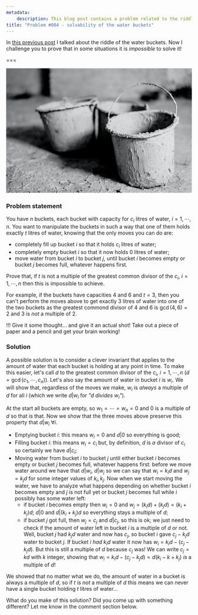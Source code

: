 ```yaml
---
metadata:
    description: This blog post contains a problem related to the riddle of the water buckets and a setting in which it is impossible to solve.
title: "Problem #004 - solvability of the water buckets"
---
```


In [this previous post][wbr post] I talked about the riddle of the water buckets. Now I challenge you to prove that in some situations it is _impossible_ to solve it!

===

![A grayscale image with 3 buckets](buckets.jpg "Photo by Nils Schirmer on Unsplash")

### Problem statement

You have $n$ buckets, each bucket with capacity for $c_i$ litres of water, $i = 1, \cdots, n$. You want to manipulate the buckets in such a way that one of them holds exactly $t$ litres of water, knowing that the only moves you can do are:

 - completely fill up bucket $i$ so that it holds $c_i$ litres of water;
 - completely empty bucket $i$ so that it now holds $0$ litres of water;
 - move water from bucket $i$ to bucket $j$, until bucket $i$ becomes empty or bucket $j$ becomes full, whatever happens first.

Prove that, if $t$ is not a multiple of the greatest common divisor of the $c_i$, $i = 1, \cdots, n$ then this is impossible to achieve.

For example, if the buckets have capacities $4$ and $6$ and $t = 3$, then you can't perform the moves above to get exactly $3$ litres of water into one of the two buckets as the greatest commond divisor of $4$ and $6$ is $\gcd(4, 6) = 2$ and $3$ is _not_ a multiple of $2$.

!!! Give it some thought... and give it an actual shot! Take out a piece of paper and a pencil and get your brain working!

### Solution

A possible solution is to consider a clever invariant that applies to the amount of water that each bucket is holding at any point in time. To make this easier, let's call $d$ to the greatest common divisor of the $c_i$, $i = 1, \cdots, n$ ($d = \gcd(c_1, \cdots, c_n)$). Let's also say the amount of water in bucket $i$ is $w_i$. We will show that, regardless of the moves we make, $w_i$ is _always_ a multiple of $d$ for all $i$ (which we write $d | w_i$ for _"$d$ divides $w_i$"_).

At the start all buckets are empty, so $w_1 = \cdots = w_n = 0$ and $0$ is a multiple of $d$ so that is that. Now we show that the three moves above preserve this property that $d | w_i\ \forall i$.

 - Emptying bucket $i$: this means $w_i = 0$ and $d | 0$ so everything is good;
 - Filling bucket $i$: this means $w_i = c_i$ but, by definition, $d$ is _a_ divisor of $c_i$ so certainly we have $d | c_i$;
 - Moving water from bucket $i$ to bucket $j$ until either bucket $i$ becomes empty or bucket $j$ becomes full, whatever happens first: before we move water around we have that $d | w_i$, $d | w_j$ so we can say that $w_i = k_i d$ and $w_j = k_j d$ for some integer values of $k_i, k_j$. Now when we start moving the water, we have to analyze what happens depending on whether bucket $i$ becomes empty and $j$ is not full yet or bucket $j$ becomes full while $i$ possibly has some water left:
   - if bucket $i$ becomes empty then $w_i = 0$ and $w_j = (k_i d) + (k_j d) = (k_i + k_j) d$; $d | 0$ and $d | (k_i + k_j) d$ so everything stays a multiple of $d$;
   - if bucket $j$ got full, then $w_j = c_j$ and $d | c_j$, so this is ok; we just need to check if the amount of water left in bucket $i$ is a multiple of $d$ or not. Well, bucket $j$ had $k_j d$ water and now has $c_j$, so bucket $i$ gave $c_j - k_j d$ water to bucket $j$. If bucket $i$ _had_ $k_i d$ water it now has $w_i = k_i d - (c_j - k_j d)$. But this is still a multiple of $d$ because $c_j$ was! We can write $c_j = k d$ with $k$ integer, showing that $w_i = k_i d - (c_j - k_j d) = d(k_i - k + k_j)$ _is_ a multiple of $d$!

We showed that no matter what we do, the amount of water in a bucket is always a multiple of $d$, so if $t$ is _not_ a multiple of $d$ this means we can never have a single bucket holding $t$ litres of water...

What do you make of this solution? Did you come up with something different? Let me know in the comment section below.

[wbr post]: ../../water-buckets